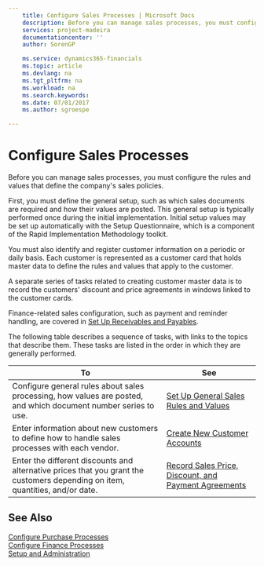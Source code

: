 ```yaml
---
    title: Configure Sales Processes | Microsoft Docs
    description: Before you can manage sales processes, you must configure the rules and values that define the company's sales policies.
    services: project-madeira
    documentationcenter: ''
    author: SorenGP

    ms.service: dynamics365-financials
    ms.topic: article
    ms.devlang: na
    ms.tgt_pltfrm: na
    ms.workload: na
    ms.search.keywords:
    ms.date: 07/01/2017
    ms.author: sgroespe

---
```

# Configure Sales Processes
Before you can manage sales processes, you must configure the rules and values that define the company's sales policies.  
  
 First, you must define the general setup, such as which sales documents are required and how their values are posted. This general setup is typically performed once during the initial implementation. Initial setup values may be set up automatically with the Setup Questionnaire, which is a component of the Rapid Implementation Methodology toolkit.  
  
 You must also identify and register customer information on a periodic or daily basis. Each customer is represented as a customer card that holds master data to define the rules and values that apply to the customer.  
  
 A separate series of tasks related to creating customer master data is to record the customers' discount and price agreements in windows linked to the customer cards.  
  
 Finance-related sales configuration, such as payment and reminder handling, are covered in [Set Up Receivables and Payables](../set-up-receivables-and-payables.md).  
  
 The following table describes a sequence of tasks, with links to the topics that describe them. These tasks are listed in the order in which they are generally performed.  
  
|**To**|**See**|  
|------------|-------------|  
|Configure general rules about sales processing, how values are posted, and which document number series to use.|[Set Up General Sales Rules and Values](../set-up-general-sales-rules-and-values.md)|  
|Enter information about new customers to define how to handle sales processes with each vendor.|[Create New Customer Accounts](../create-new-customer-accounts.md)|  
|Enter the different discounts and alternative prices that you grant the customers depending on item, quantities, and/or date.|[Record Sales Price, Discount, and Payment Agreements](../record-sales-price-discount-and-payment-agreements.md)|  
  
## See Also  
 [Configure Purchase Processes](../configure-purchase-processes.md)   
 [Configure Finance Processes](../configure-finance-processes.md)   
 [Setup and Administration](../setup-and-administration.md)